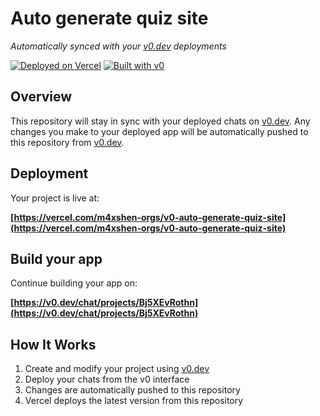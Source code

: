 # Auto generate quiz site

*Automatically synced with your [v0.dev](https://v0.dev) deployments*

[![Deployed on Vercel](https://img.shields.io/badge/Deployed%20on-Vercel-black?style=for-the-badge&logo=vercel)](https://vercel.com/m4xshen-orgs/v0-auto-generate-quiz-site)
[![Built with v0](https://img.shields.io/badge/Built%20with-v0.dev-black?style=for-the-badge)](https://v0.dev/chat/projects/Bj5XEvRothn)

## Overview

This repository will stay in sync with your deployed chats on [v0.dev](https://v0.dev).
Any changes you make to your deployed app will be automatically pushed to this repository from [v0.dev](https://v0.dev).

## Deployment

Your project is live at:

**[https://vercel.com/m4xshen-orgs/v0-auto-generate-quiz-site](https://vercel.com/m4xshen-orgs/v0-auto-generate-quiz-site)**

## Build your app

Continue building your app on:

**[https://v0.dev/chat/projects/Bj5XEvRothn](https://v0.dev/chat/projects/Bj5XEvRothn)**

## How It Works

1. Create and modify your project using [v0.dev](https://v0.dev)
2. Deploy your chats from the v0 interface
3. Changes are automatically pushed to this repository
4. Vercel deploys the latest version from this repository